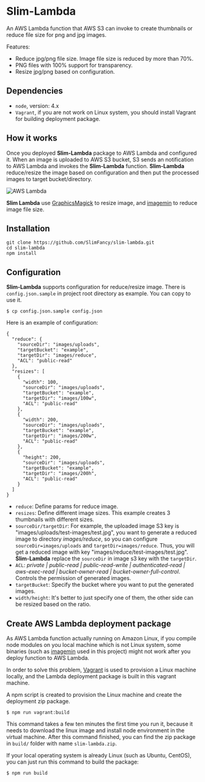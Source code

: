 # Slim-Lambda

An AWS Lambda function that AWS S3 can invoke to create thumbnails or reduce file size for png and jpg images.

Features:
- Reduce jpg/png file size.  Image file size is reduced by more than 70%.
- PNG files with 100% support for transparency.
- Resize jpg/png based on configuration.

## Dependencies
- `node`, version: 4.x
- `Vagrant`, if you are not work on Linux system, you should install Vagrant for building deployment package.

## How it works

Once you deployed **Slim-Lambda** package to AWS Lambda and configured it. When an image is uploaded to AWS S3 bucket, S3 sends an notification to AWS Lambda and invokes the **Slim-Lambda** function. **Slim-Lambda** reduce/resize the image based on configuration and then put the processed images to target bucket/directory.

![AWS Lambda](http://docs.aws.amazon.com/lambda/latest/dg/images/push-s3-example-10.png)

**Slim Lambda** use [GraphicsMagick](https://github.com/aheckmann/gm) to resize image, and [imagemin](https://github.com/imagemin/imagemin) to reduce image file size.

## Installation

```
git clone https://github.com/SlimFancy/slim-lambda.git
cd slim-lambda
npm install
```

## Configuration
**Slim-Lambda** supports configuration for reduce/resize image. There is `config.json.sample` in project root directory as example. You can copy to use it.

```
$ cp config.json.sample config.json
```

Here is an example of configuration:

```
{
  "reduce": {
    "sourceDir": "images/uploads",
    "targetBucket": "example",
    "targetDir": "images/reduce",
    "ACL": "public-read"
  },
  "resizes": [
    {
      "width": 100,
      "sourceDir": "images/uploads",
      "targetBucket": "example",
      "targetDir": "images/100w",
      "ACL": "public-read"
    },
    {
      "width": 200,
      "sourceDir": "images/uploads",
      "targetBucket": "example",
      "targetDir": "images/200w",
      "ACL": "public-read"
    },
    {
      "height": 200,
      "sourceDir": "images/uploads",
      "targetBucket": "example",
      "targetDir": "images/200h",
      "ACL": "public-read"
    }
  ]
}
```
- `reduce`: Define params for reduce image.
- `resizes`: Define different image sizes. This example creates 3 thumbnails with different sizes.
- `sourceDir/targetDir`: For example, the uploaded image S3 key is "images/uploads/test-images/test.jpg", you want to generate a reduced image to directory *images/reduce*,  so you can configure `sourceDir=images/uploads` and `targetDir=images/reduce`. Thus, you will get a reduced image with key "images/reduce/test-images/test.jpg". **Slim-Lambda** replace the `sourceDir` in image s3 key with the `targetDir`.
- `ACL`: *private | public-read | public-read-write | authenticated-read | aws-exec-read | bucket-owner-read | bucket-owner-full-control*. Controls the permission of generated images.
- `targetBucket`: Specify the bucket where you want to put the generated images.
- `width/height`: It's better to just specify one of them, the other side can be resized based on the ratio.


## Create AWS Lambda deployment package

As AWS Lambda function actually running on Amazon Linux, if you compile node modules on you local machine which is not Linux system, some binaries (such as [imagemin](https://github.com/imagemin/imagemin)  used in this project) might not work after you deploy function to AWS Lambda.

In order to solve this problem, [Vagrant](https://www.vagrantup.com/) is used to provision a Linux machine locally, and the Lambda deployment package is built in this vagrant machine.

A npm script is created to provision the Linux machine and create the deployment zip package.

```
$ npm run vagrant:build
```

This command takes a few ten minutes the first time you run it, because it needs to download the linux image and install node environment in the virtual machine. After this command finished, you can find the zip package in `build/` folder with name `slim-lambda.zip`.

If your local operating system is already Linux (such as Ubuntu, CentOS), you can just run this command to build the package:

```
$ npm run build
```